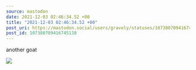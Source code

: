 ```yaml
---
source: mastodon
date: 2021-12-03 02:46:34.52 +00
title: "2021-12-03 02:46:34.52 +00"
post_uri: https://mastodon.social/users/gravely/statuses/107380709416745138
post_id: 107380709416745138
---
```

another goat


![](/images/107380707714259153.png)

